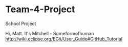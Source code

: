 # Team-4-Project
School Project

Hi, Matt. It's Mitchell - Someformofhuman
http://wiki.eclipse.org/EGit/User_Guide#GitHub_Tutorial
